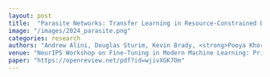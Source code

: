 ```yaml
---
layout: post
title:  "Parasite Networks: Transfer Learning in Resource-Constrained Domains"
image: "/images/2024_parasite.png"
categories: research
authors: "Andrew Alini, Douglas Sturim, Kevin Brady, <strong>Pooya Khorrami</strong>"
venue: "NeurIPS Workshop on Fine-Tuning in Modern Machine Learning: Principles and Scalability (FITML)"
paper: "https://openreview.net/pdf?id=wjivXGK7Om"
---
```


